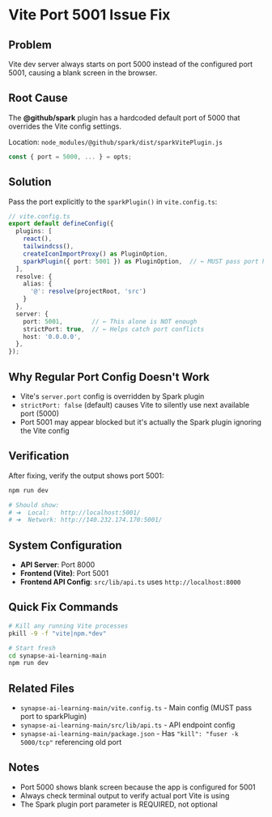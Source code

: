 # Vite Port 5001 Issue Fix

## Problem
Vite dev server always starts on port 5000 instead of the configured port 5001, causing a blank screen in the browser.

## Root Cause
The **@github/spark** plugin has a hardcoded default port of 5000 that overrides the Vite config settings.

Location: `node_modules/@github/spark/dist/sparkVitePlugin.js`
```javascript
const { port = 5000, ... } = opts;
```

## Solution
Pass the port explicitly to the `sparkPlugin()` in `vite.config.ts`:

```typescript
// vite.config.ts
export default defineConfig({
  plugins: [
    react(),
    tailwindcss(),
    createIconImportProxy() as PluginOption,
    sparkPlugin({ port: 5001 }) as PluginOption,  // ← MUST pass port here
  ],
  resolve: {
    alias: {
      '@': resolve(projectRoot, 'src')
    }
  },
  server: {
    port: 5001,        // ← This alone is NOT enough
    strictPort: true,  // ← Helps catch port conflicts
    host: '0.0.0.0',
  },
});
```

## Why Regular Port Config Doesn't Work
- Vite's `server.port` config is overridden by Spark plugin
- `strictPort: false` (default) causes Vite to silently use next available port (5000)
- Port 5001 may appear blocked but it's actually the Spark plugin ignoring the Vite config

## Verification
After fixing, verify the output shows port 5001:
```bash
npm run dev

# Should show:
# ➜  Local:   http://localhost:5001/
# ➜  Network: http://140.232.174.170:5001/
```

## System Configuration
- **API Server**: Port 8000
- **Frontend (Vite)**: Port 5001
- **Frontend API Config**: `src/lib/api.ts` uses `http://localhost:8000`

## Quick Fix Commands
```bash
# Kill any running Vite processes
pkill -9 -f "vite|npm.*dev"

# Start fresh
cd synapse-ai-learning-main
npm run dev
```

## Related Files
- `synapse-ai-learning-main/vite.config.ts` - Main config (MUST pass port to sparkPlugin)
- `synapse-ai-learning-main/src/lib/api.ts` - API endpoint config
- `synapse-ai-learning-main/package.json` - Has `"kill": "fuser -k 5000/tcp"` referencing old port

## Notes
- Port 5000 shows blank screen because the app is configured for 5001
- Always check terminal output to verify actual port Vite is using
- The Spark plugin port parameter is REQUIRED, not optional
